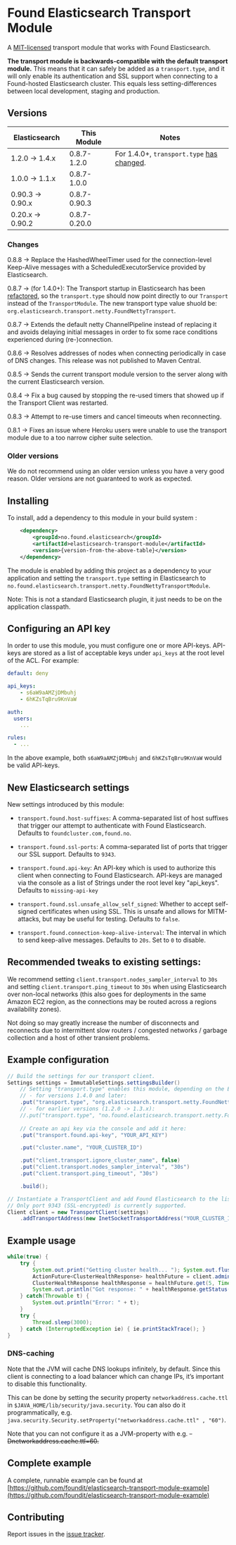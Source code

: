 # Found Elasticsearch Transport Module

A [MIT-licensed](https://github.com/foundit/elasticsearch-transport-module/blob/develop/LICENSE)
transport module that works with Found Elasticsearch.

**The transport module is backwards-compatible with the default transport
module.** This means that it can safely be added as a ``transport.type``,
and it will only enable its authentication and SSL support when connecting
to a Found-hosted Elasticsearch cluster. This equals less setting-differences
between local development, staging and production.

## Versions

Elasticsearch | This Module | Notes
--- | --- | ---
1.2.0 -> 1.4.x | 0.8.7-1.2.0 | For 1.4.0+, ``transport.type`` [has changed](#changes).
1.0.0 -> 1.1.x | 0.8.7-1.0.0
0.90.3 -> 0.90.x | 0.8.7-0.90.3
0.20.x -> 0.90.2 | 0.8.7-0.20.0

### Changes

0.8.8 -> Replace the HashedWheelTimer used for the connection-level Keep-Alive
    messages with a ScheduledExecutorService provided by Elasticsearch.

0.8.7 -> (for 1.4.0+): The Transport startup in Elasticsearch has been
    [refactored](https://github.com/elasticsearch/elasticsearch/commit/247ff7d80117ee841b3e8296d125df5aad6f0d30),
    so the ``transport.type`` should now point directly to our ``Transport`` instead of the ``TransportModule``.
    The new transport type value shuold be: ``org.elasticsearch.transport.netty.FoundNettyTransport``.

0.8.7 -> Extends the default netty ChannelPipeline instead of replacing it and
    avoids delaying initial messages in order to fix some race conditions
    experienced during (re-)connection.

0.8.6 -> Resolves addresses of nodes when connecting periodically in case of DNS
    changes. This release was not published to Maven Central.

0.8.5 -> Sends the current transport module version to the server along with the
    current Elasticsearch version.

0.8.4 -> Fix a bug caused by stopping the re-used timers that showed up if the
    Transport Client was restarted.

0.8.3 -> Attempt to re-use timers and cancel timeouts when reconnecting.

0.8.1 -> Fixes an issue where Heroku users were unable to use the transport module
    due to a too narrow cipher suite selection.

### Older versions

We do not recommend using an older version unless you have a very good reason.
Older versions are not guaranteed to work as expected.

## Installing

To install, add a dependency to this module in your build system :

```xml
    <dependency>
        <groupId>no.found.elasticsearch</groupId>
        <artifactId>elasticsearch-transport-module</artifactId>
        <version>{version-from-the-above-table}</version>
    </dependency>
```

The module is enabled by adding this project as a dependency to your application
and setting the ``transport.type`` setting in Elasticsearch to
``no.found.elasticsearch.transport.netty.FoundNettyTransportModule``.

Note: This is not a standard Elasticsearch plugin, it just needs to be on the
application classpath.

## Configuring an API key

In order to use this module, you must configure one or more API-keys. API-keys
are stored as a list of acceptable keys under ``api_keys`` at the root level
of the ACL. For example:

```yaml
default: deny

api_keys:
    - s6aW9aAMZjDMbuhj
    - 6hKZsTqBru9KnVaW

auth:
  users:
    ...

rules:
  - ...
```

In the above example, both ``s6aW9aAMZjDMbuhj`` and ``6hKZsTqBru9KnVaW`` would be
valid API-keys.

## New Elasticsearch settings

New settings introduced by this module:

* ``transport.found.host-suffixes``: A comma-separated list of host suffixes that
 trigger our attempt to authenticate with Found Elasticsearch. Defaults to
 ``foundcluster.com,found.no``.

* ``transport.found.ssl-ports``: A comma-separated list of ports that trigger our
 SSL support. Defaults to ``9343``.

* ``transport.found.api-key``: An API-key which is used to authorize this client
 when connecting to Found Elasticsearch. API-keys are managed via the console as
 a list of Strings under the root level key "api_keys". Defaults to
 ``missing-api-key``

* ``transport.found.ssl.unsafe_allow_self_signed``: Whether to accept self-signed
 certificates when using SSL. This is unsafe and allows for MITM-attacks, but
 may be useful for testing. Defaults to ``false``.

*  ``transport.found.connection-keep-alive-interval``: The interval in which to send
 keep-alive messages. Defaults to ``20s``. Set to ``0`` to disable.

## Recommended tweaks to existing settings:

We recommend setting ``client.transport.nodes_sampler_interval`` to ``30s`` and setting
``client.transport.ping_timeout`` to ``30s`` when using Elasticsearch over non-local networks (this also goes for deployments in the same Amazon EC2 region, as the connections may be routed across a regions availability zones).

Not doing so may greatly increase the number of disconnects and reconnects due to intermittent slow routers / congested networks / garbage collection and a host of other transient problems.

## Example configuration

```java
// Build the settings for our transport client.
Settings settings = ImmutableSettings.settingsBuilder()
    // Setting "transport.type" enables this module, depending on the Elasticsearch version
    // - for versions 1.4.0 and later:
    .put("transport.type", "org.elasticsearch.transport.netty.FoundNettyTransport")
    // - for earlier versions (1.2.0 -> 1.3.x):
    //.put("transport.type", "no.found.elasticsearch.transport.netty.FoundNettyTransportModule")
    
    // Create an api key via the console and add it here:
    .put("transport.found.api-key", "YOUR_API_KEY")

    .put("cluster.name", "YOUR_CLUSTER_ID")

    .put("client.transport.ignore_cluster_name", false)
    .put("client.transport.nodes_sampler_interval", "30s")
    .put("client.transport.ping_timeout", "30s")

    .build();

// Instantiate a TransportClient and add Found Elasticsearch to the list of addresses to connect to.
// Only port 9343 (SSL-encrypted) is currently supported.
Client client = new TransportClient(settings)
    .addTransportAddress(new InetSocketTransportAddress("YOUR_CLUSTER_ID-REGION.foundcluster.com", 9343));
```

## Example usage

```java
while(true) {
    try {
        System.out.print("Getting cluster health... "); System.out.flush();
        ActionFuture<ClusterHealthResponse> healthFuture = client.admin().cluster().health(Requests.clusterHealthRequest());
        ClusterHealthResponse healthResponse = healthFuture.get(5, TimeUnit.SECONDS);
        System.out.println("Got response: " + healthResponse.getStatus());
    } catch(Throwable t) {
        System.out.println("Error: " + t);
    }
    try {
        Thread.sleep(3000);
    } catch (InterruptedException ie) { ie.printStackTrace(); }
}
```

### DNS-caching

Note that the JVM will cache DNS lookups infinitely, by default. Since this client is connecting to a load balancer which can change IPs, it’s important to disable this functionality.

This can be done by setting the security property ``networkaddress.cache.ttl`` in ``$JAVA_HOME/lib/security/java.security``. You can also do it programmatically, e.g. ``java.security.Security.setProperty("networkaddress.cache.ttl" , "60")``.

Note that you can not configure it as a JVM-property with e.g. ~~-Dnetworkaddress.cache.ttl=60.~~

## Complete example

A complete, runnable example can be found at
[https://github.com/foundit/elasticsearch-transport-module-example](https://github.com/foundit/elasticsearch-transport-module-example)


## Contributing

Report issues in the [issue tracker](https://github.com/foundit/elasticsearch-transport-module/issues).
